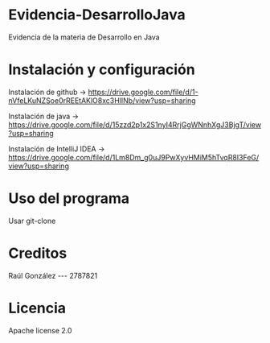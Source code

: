 # Evidencia-DesarrolloJava
Evidencia de la materia de Desarrollo en Java

# Instalación y configuración
Instalación de github -> https://drive.google.com/file/d/1-nVfeLKuNZSoe0rREEtAKlO8xc3HlINb/view?usp=sharing 

Instalación de java -> https://drive.google.com/file/d/15zzd2p1x2S1nyI4RrjGgWNnhXgJ3BjgT/view?usp=sharing 

Instalación de IntelliJ IDEA -> https://drive.google.com/file/d/1Lm8Dm_g0uJ9PwXyvHMiM5hTvqR8I3FeG/view?usp=sharing

# Uso del programa
Usar git-clone 

# Creditos 
Raúl González --- 2787821

# Licencia 
Apache license 2.0
